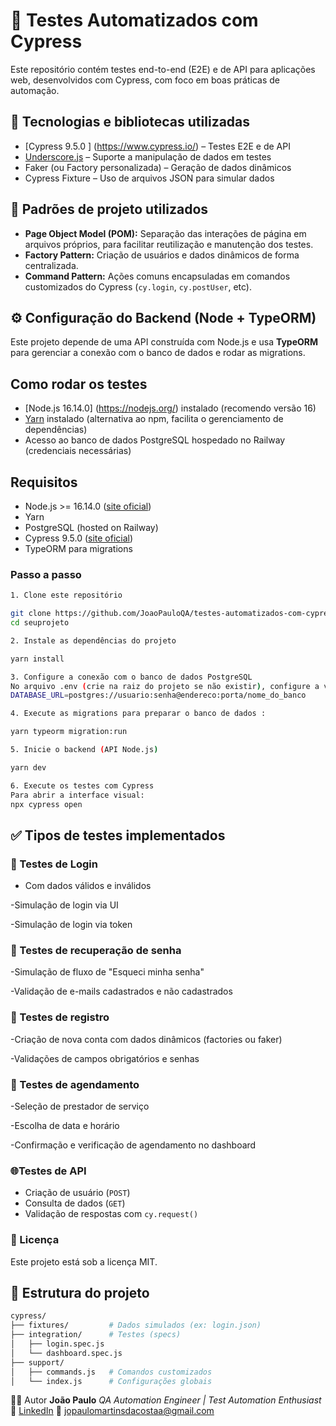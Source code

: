 # 🧪 Testes Automatizados com Cypress

Este repositório contém testes end-to-end (E2E) e de API para aplicações web, desenvolvidos com Cypress, com foco em boas práticas de automação.

## 🚀 Tecnologias e bibliotecas utilizadas

- [Cypress 9.5.0 ] (https://www.cypress.io/) – Testes E2E e de API
- [Underscore.js](https://underscorejs.org/) – Suporte a manipulação de dados em testes
- Faker (ou Factory personalizada) – Geração de dados dinâmicos
- Cypress Fixture – Uso de arquivos JSON para simular dados

## 🧱 Padrões de projeto utilizados

- **Page Object Model (POM):** Separação das interações de página em arquivos próprios, para facilitar reutilização e manutenção dos testes.
- **Factory Pattern:** Criação de usuários e dados dinâmicos de forma centralizada.
- **Command Pattern:** Ações comuns encapsuladas em comandos customizados do Cypress (`cy.login`, `cy.postUser`, etc).


## ⚙️ Configuração do Backend (Node + TypeORM)

Este projeto depende de uma API construída com Node.js e usa **TypeORM** para gerenciar a conexão com o banco de dados e rodar as migrations.

## Como rodar os testes

- [Node.js 16.14.0] (https://nodejs.org/) instalado (recomendo versão 16)  
- [Yarn](https://yarnpkg.com/getting-started/install) instalado (alternativa ao npm, facilita o gerenciamento de dependências)  
- Acesso ao banco de dados PostgreSQL hospedado no Railway (credenciais necessárias)

## Requisitos

- Node.js >= 16.14.0 ([site oficial](https://nodejs.org/))  
- Yarn  
- PostgreSQL (hosted on Railway)  
- Cypress 9.5.0 ([site oficial](https://www.cypress.io/))
- TypeORM para migrations


### Passo a passo
```bash
1. Clone este repositório 

git clone https://github.com/JoaoPauloQA/testes-automatizados-com-cypress
cd seuprojeto  

2. Instale as dependências do projeto

yarn install 

3. Configure a conexão com o banco de dados PostgreSQL
No arquivo .env (crie na raiz do projeto se não existir), configure a variável DATABASE_URL com a URL de conexão do seu banco PostgreSQL no Railway, algo como:
DATABASE_URL=postgres://usuario:senha@endereco:porta/nome_do_banco

4. Execute as migrations para preparar o banco de dados :

yarn typeorm migration:run

5. Inicie o backend (API Node.js)

yarn dev 

6. Execute os testes com Cypress
Para abrir a interface visual: 
npx cypress open

```


## ✅ Tipos de testes implementados

### 🔐 Testes de Login
- Com dados válidos e inválidos

-Simulação de login via UI

-Simulação de login via token 

###  🔁 Testes de recuperação de senha 

-Simulação de fluxo de "Esqueci minha senha"

-Validação de e-mails cadastrados e não cadastrados 

### 📝 Testes de registro

-Criação de nova conta com dados dinâmicos (factories ou faker)

-Validações de campos obrigatórios e senhas 

### 📅 Testes de agendamento
-Seleção de prestador de serviço

-Escolha de data e horário

-Confirmação e verificação de agendamento no dashboard

  ### 🌐Testes de API
  - Criação de usuário (`POST`)
  - Consulta de dados (`GET`)
  - Validação de respostas com `cy.request()` 

### 📝 Licença
Este projeto está sob a licença MIT.

## 📁 Estrutura do projeto

```bash
cypress/
├── fixtures/         # Dados simulados (ex: login.json)
├── integration/      # Testes (specs)
│   ├── login.spec.js
│   └── dashboard.spec.js
├── support/
│   ├── commands.js   # Comandos customizados
│   └── index.js      # Configurações globais

```

👨‍💻 Autor
**João Paulo** 
*QA Automation Engineer | Test Automation Enthusiast*
🔗 [LinkedIn](https://www.linkedin.com/in/jo%C3%A3o-paulo-6a1b3a207/)
📧 jopaulomartinsdacostaa@gmail.com


